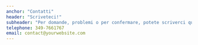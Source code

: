 ```yaml
---
anchor: "Contatti"
header: "Scriveteci!"
subheader: "Per domande, problemi o per confermare, potete scriverci qui"
telephone: 349-7661767
email: contact@yourwebsite.com
---
```

